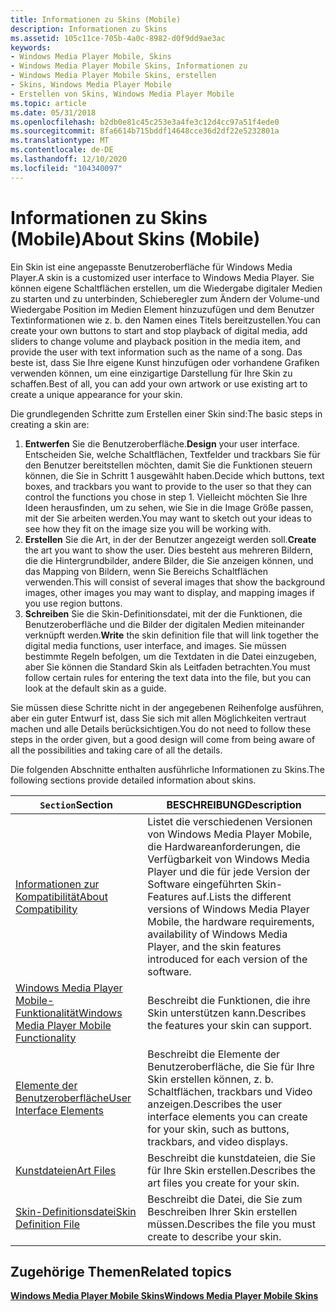```yaml
---
title: Informationen zu Skins (Mobile)
description: Informationen zu Skins
ms.assetid: 105c11ce-705b-4a0c-8982-d0f9dd9ae3ac
keywords:
- Windows Media Player Mobile, Skins
- Windows Media Player Mobile Skins, Informationen zu
- Windows Media Player Mobile Skins, erstellen
- Skins, Windows Media Player Mobile
- Erstellen von Skins, Windows Media Player Mobile
ms.topic: article
ms.date: 05/31/2018
ms.openlocfilehash: b2db0e81c45c253e3a4fe3c12d4cc97a51f4ede0
ms.sourcegitcommit: 8fa6614b715bddf14648cce36d2df22e5232801a
ms.translationtype: MT
ms.contentlocale: de-DE
ms.lasthandoff: 12/10/2020
ms.locfileid: "104340097"
---
```

# <a name="about-skins-mobile"></a><span data-ttu-id="4f05d-108">Informationen zu Skins (Mobile)</span><span class="sxs-lookup"><span data-stu-id="4f05d-108">About Skins (Mobile)</span></span>

<span data-ttu-id="4f05d-109">Ein Skin ist eine angepasste Benutzeroberfläche für Windows Media Player.</span><span class="sxs-lookup"><span data-stu-id="4f05d-109">A skin is a customized user interface to Windows Media Player.</span></span> <span data-ttu-id="4f05d-110">Sie können eigene Schaltflächen erstellen, um die Wiedergabe digitaler Medien zu starten und zu unterbinden, Schieberegler zum Ändern der Volume-und Wiedergabe Position im Medien Element hinzuzufügen und dem Benutzer Textinformationen wie z. b. den Namen eines Titels bereitzustellen.</span><span class="sxs-lookup"><span data-stu-id="4f05d-110">You can create your own buttons to start and stop playback of digital media, add sliders to change volume and playback position in the media item, and provide the user with text information such as the name of a song.</span></span> <span data-ttu-id="4f05d-111">Das beste ist, dass Sie Ihre eigene Kunst hinzufügen oder vorhandene Grafiken verwenden können, um eine einzigartige Darstellung für Ihre Skin zu schaffen.</span><span class="sxs-lookup"><span data-stu-id="4f05d-111">Best of all, you can add your own artwork or use existing art to create a unique appearance for your skin.</span></span>

<span data-ttu-id="4f05d-112">Die grundlegenden Schritte zum Erstellen einer Skin sind:</span><span class="sxs-lookup"><span data-stu-id="4f05d-112">The basic steps in creating a skin are:</span></span>

1.  <span data-ttu-id="4f05d-113">**Entwerfen** Sie die Benutzeroberfläche.</span><span class="sxs-lookup"><span data-stu-id="4f05d-113">**Design** your user interface.</span></span> <span data-ttu-id="4f05d-114">Entscheiden Sie, welche Schaltflächen, Textfelder und trackbars Sie für den Benutzer bereitstellen möchten, damit Sie die Funktionen steuern können, die Sie in Schritt 1 ausgewählt haben.</span><span class="sxs-lookup"><span data-stu-id="4f05d-114">Decide which buttons, text boxes, and trackbars you want to provide to the user so that they can control the functions you chose in step 1.</span></span> <span data-ttu-id="4f05d-115">Vielleicht möchten Sie Ihre Ideen herausfinden, um zu sehen, wie Sie in die Image Größe passen, mit der Sie arbeiten werden.</span><span class="sxs-lookup"><span data-stu-id="4f05d-115">You may want to sketch out your ideas to see how they fit on the image size you will be working with.</span></span>
2.  <span data-ttu-id="4f05d-116">**Erstellen** Sie die Art, in der der Benutzer angezeigt werden soll.</span><span class="sxs-lookup"><span data-stu-id="4f05d-116">**Create** the art you want to show the user.</span></span> <span data-ttu-id="4f05d-117">Dies besteht aus mehreren Bildern, die die Hintergrundbilder, andere Bilder, die Sie anzeigen können, und das Mapping von Bildern, wenn Sie Bereichs Schaltflächen verwenden.</span><span class="sxs-lookup"><span data-stu-id="4f05d-117">This will consist of several images that show the background images, other images you may want to display, and mapping images if you use region buttons.</span></span>
3.  <span data-ttu-id="4f05d-118">**Schreiben** Sie die Skin-Definitionsdatei, mit der die Funktionen, die Benutzeroberfläche und die Bilder der digitalen Medien miteinander verknüpft werden.</span><span class="sxs-lookup"><span data-stu-id="4f05d-118">**Write** the skin definition file that will link together the digital media functions, user interface, and images.</span></span> <span data-ttu-id="4f05d-119">Sie müssen bestimmte Regeln befolgen, um die Textdaten in die Datei einzugeben, aber Sie können die Standard Skin als Leitfaden betrachten.</span><span class="sxs-lookup"><span data-stu-id="4f05d-119">You must follow certain rules for entering the text data into the file, but you can look at the default skin as a guide.</span></span>

<span data-ttu-id="4f05d-120">Sie müssen diese Schritte nicht in der angegebenen Reihenfolge ausführen, aber ein guter Entwurf ist, dass Sie sich mit allen Möglichkeiten vertraut machen und alle Details berücksichtigen.</span><span class="sxs-lookup"><span data-stu-id="4f05d-120">You do not need to follow these steps in the order given, but a good design will come from being aware of all the possibilities and taking care of all the details.</span></span>

<span data-ttu-id="4f05d-121">Die folgenden Abschnitte enthalten ausführliche Informationen zu Skins.</span><span class="sxs-lookup"><span data-stu-id="4f05d-121">The following sections provide detailed information about skins.</span></span>



| <span data-ttu-id="4f05d-122">`Section`</span><span class="sxs-lookup"><span data-stu-id="4f05d-122">Section</span></span>                                                                                    | <span data-ttu-id="4f05d-123">BESCHREIBUNG</span><span class="sxs-lookup"><span data-stu-id="4f05d-123">Description</span></span>                                                                                                                                                                                      |
|--------------------------------------------------------------------------------------------|--------------------------------------------------------------------------------------------------------------------------------------------------------------------------------------------------|
| [<span data-ttu-id="4f05d-124">Informationen zur Kompatibilität</span><span class="sxs-lookup"><span data-stu-id="4f05d-124">About Compatibility</span></span>](about-compatibility.md)                                             | <span data-ttu-id="4f05d-125">Listet die verschiedenen Versionen von Windows Media Player Mobile, die Hardwareanforderungen, die Verfügbarkeit von Windows Media Player und die für jede Version der Software eingeführten Skin-Features auf.</span><span class="sxs-lookup"><span data-stu-id="4f05d-125">Lists the different versions of Windows Media Player Mobile, the hardware requirements, availability of Windows Media Player, and the skin features introduced for each version of the software.</span></span> |
| [<span data-ttu-id="4f05d-126">Windows Media Player Mobile-Funktionalität</span><span class="sxs-lookup"><span data-stu-id="4f05d-126">Windows Media Player Mobile Functionality</span></span>](windows-media-player-mobile-functionality.md) | <span data-ttu-id="4f05d-127">Beschreibt die Funktionen, die ihre Skin unterstützen kann.</span><span class="sxs-lookup"><span data-stu-id="4f05d-127">Describes the features your skin can support.</span></span>                                                                                                                                                    |
| [<span data-ttu-id="4f05d-128">Elemente der Benutzeroberfläche</span><span class="sxs-lookup"><span data-stu-id="4f05d-128">User Interface Elements</span></span>](user-interface-elements.md)                                     | <span data-ttu-id="4f05d-129">Beschreibt die Elemente der Benutzeroberfläche, die Sie für Ihre Skin erstellen können, z. b. Schaltflächen, trackbars und Video anzeigen.</span><span class="sxs-lookup"><span data-stu-id="4f05d-129">Describes the user interface elements you can create for your skin, such as buttons, trackbars, and video displays.</span></span>                                                                              |
| [<span data-ttu-id="4f05d-130">Kunstdateien</span><span class="sxs-lookup"><span data-stu-id="4f05d-130">Art Files</span></span>](art-files-mobile.md)                                                          | <span data-ttu-id="4f05d-131">Beschreibt die kunstdateien, die Sie für Ihre Skin erstellen.</span><span class="sxs-lookup"><span data-stu-id="4f05d-131">Describes the art files you create for your skin.</span></span>                                                                                                                                                |
| [<span data-ttu-id="4f05d-132">Skin-Definitionsdatei</span><span class="sxs-lookup"><span data-stu-id="4f05d-132">Skin Definition File</span></span>](skin-definition-file-mobile.md)                                    | <span data-ttu-id="4f05d-133">Beschreibt die Datei, die Sie zum Beschreiben Ihrer Skin erstellen müssen.</span><span class="sxs-lookup"><span data-stu-id="4f05d-133">Describes the file you must create to describe your skin.</span></span>                                                                                                                                        |



 

## <a name="related-topics"></a><span data-ttu-id="4f05d-134">Zugehörige Themen</span><span class="sxs-lookup"><span data-stu-id="4f05d-134">Related topics</span></span>

<dl> <dt>

[<span data-ttu-id="4f05d-135">**Windows Media Player Mobile Skins**</span><span class="sxs-lookup"><span data-stu-id="4f05d-135">**Windows Media Player Mobile Skins**</span></span>](windows-media-player-mobile-skins.md)
</dt> </dl>

 

 




